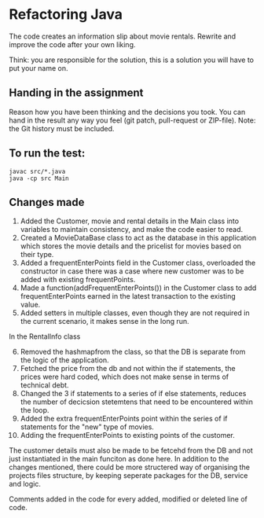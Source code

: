 # Refactoring Java

The code creates an information slip about movie rentals.
Rewrite and improve the code after your own liking.

Think: you are responsible for the solution, this is a solution you will have to put your name on.


## Handing in the assignment

Reason how you have been thinking and the decisions you took. 
You can hand in the result any way you feel (git patch, pull-request or ZIP-file).
Note: the Git history must be included.


## To run the test:

```
javac src/*.java
java -cp src Main
```

## Changes made

1. Added the Customer, movie and rental details in the Main class into variables to maintain consistency, and make the code easier to read.
2. Created a MovieDataBase class to act as the database in this application which stores the movie details and the pricelist for movies based on their type.
3. Added a frequentEnterPoints field in the Customer class, overloaded the constructor in case there was a case where new customer was to be added with existing frequentPoints.
4. Made a function(addFrequentEnterPoints()) in the Customer class to add frequentEnterPoints earned in the latest transaction to the existing value.
5. Added setters in multiple classes, even though they are not required in the current scenario, it makes sense in the long run.

In the RentalInfo class

6. Removed the hashmapfrom the class, so that the DB is separate from the logic of the application.
7. Fetched the price from the db and not within the if statements, the prices were hard coded, which does not make sense in terms of technical debt.
8. Changed the 3 if statements to a series of if else statements, reduces the number of decicsion stetemtens that need to be encountered within the loop.
9. Added the extra frequentEnterPoints point within the series of if statements for the "new" type of movies.
10. Adding the frequentEnterPoints to existing points of the customer.

The customer details must also be made to be fetcehd from the DB and not just instantiated in the main funciton as done here.
In addition to the changes mentioned, there could be more structered way of organising the projects files structure, by keeping seperate packages for the DB, service and logic.

Comments added in the code for every added, modified or deleted line of code.
